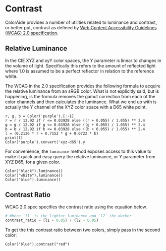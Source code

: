 # Contrast

ColorAide provides a number of utilities related to luminance and contrast, or better put, contrast as defined by
[Web Content Accessibility Guidelines (WCAG) 2.0 specification](https://www.w3.org/TR/WCAG20/).

## Relative Luminance

In the CIE XYZ and xyY color spaces, the Y parameter is linear to changes in the volume of light. Specifically this
refers to the amount of reflected light where 1.0 is assumed to be a perfect reflector in relation to the reference
white.

The WCAG in the 2.0 specification provides the following formula to acquire the relative luminance from an sRGB
color. What is not explicitly said, but is happening, is the formula removes the gamut correction from each of the color
channels and then calculates the luminance. What we end up with is actually the Y channel of the XYZ color space with a
D65 white point.

```playground
r, g, b = Color('purple').[:-1]
r = r / 12.92 if r <= 0.03928 else ((r + 0.055) / 1.055) ** 2.4
g = g / 12.92 if g <= 0.03928 else ((g + 0.055) / 1.055) ** 2.4
b = b / 12.92 if b <= 0.03928 else ((b + 0.055) / 1.055) ** 2.4
l = (0.2126 * r + 0.7152 * g + 0.0722 * b)
print(l)
Color('purple').convert('xyz-d65').y
```

For convenience, the `luminance` method exposes access to this value to make it quick and easy query the relative
luminance, or Y parameter from XYZ D65, for a given color.

```playground
Color("black").luminance()
Color("white").luminance()
Color("blue").luminance()
```

## Contrast Ratio

WCAG 2.0 spec specifies the contrast ratio using the equation below.

```py
# Where `l1` is the lighter luminance and `l2` the darker
contrast_ratio = (l1 + 0.05) / (l2 + 0.05)
```
To get the this contrast ratio between two colors, simply pass in the second color:

```playground
Color("blue").contrast("red")
```

